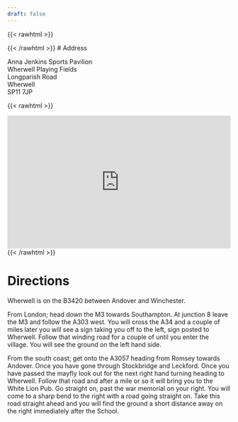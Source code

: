 ```yaml
---
draft: false
---
```


{{< rawhtml >}}
<p align="center">
<span class="icon major fal fa-map-marker-alt accent5" style="text-align: center; margin: 0;" aria-hidden="true"></span>
</p>
{{< /rawhtml >}}
# Address

Anna Jenkins Sports Pavilion<br />
Wherwell Playing Fields<br />
Longparish Road<br />
Wherwell<br />
SP11 7JP<br />

{{< rawhtml >}}
<iframe src="https://www.google.com/maps/embed?pb=!1m18!1m12!1m3!1d2501.643018361476!2d-1.43723534813848!3d51.17037037948107!2m3!1f0!2f0!3f0!3m2!1i1024!2i768!4f13.1!3m3!1m2!1s0x4874089ffeb17c3b%3A0x4da9c4ee1bdef3e!2sWherwell%20Cricket%20Club!5e0!3m2!1sen!2suk!4v1622982379106!5m2!1sen!2suk" width="100%" height="300" style="border:0;" allowfullscreen="" loading="lazy"></iframe>
{{< /rawhtml >}}

# Directions

Wherwell is on the B3420 between Andover and Winchester.

From London; head down the M3 towards Southampton. At junction 8 leave the M3 and follow the A303 west. You will cross the A34 and a couple of miles later you will see a sign taking you off to the left, sign posted to Wherwell. Follow that winding road for a couple of until you enter the village. You will see the ground on the left hand side.

From the south coast; get onto the A3057 heading from Romsey towards Andover. Once you have gone through Stockbridge and Leckford. Once you have passed the mayfly look out for the next right hand turning heading to Wherwell. Follow that road and after a mile or so it will bring you to the White Lion Pub. Go straight on, past the war memorial on your right. You will come to a sharp bend to the right with a road going straight on. Take this road straight ahead and you will find the ground a short distance away on the right immediately after the School.